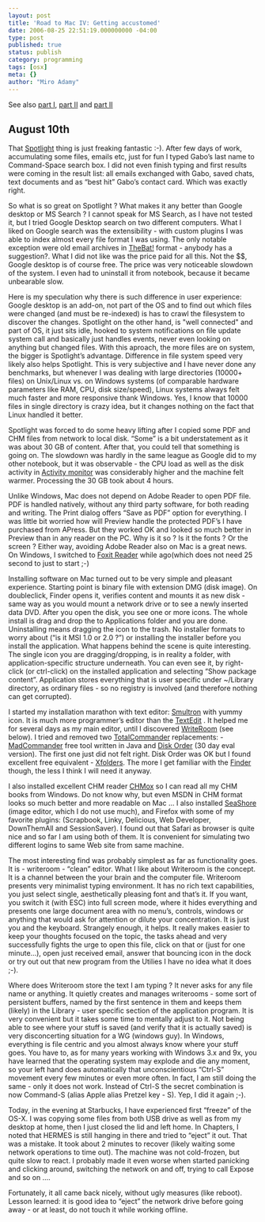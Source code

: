 ```yaml
---
layout: post
title: 'Road to Mac IV: Getting accustomed'
date: 2006-08-25 22:51:19.000000000 -04:00
type: post
published: true
status: publish
category: programming
tags: [osx]
meta: {}
author: "Miro Adamy"
---
```

See also <a href="{{< ref 2006-08-22-road-to-mac-i-hard-decisions.md >}}">part I</a>, <a href="{{< ref 2006-08-23-road-to-mac-ii-ive-got-a-macbook.md >}}">part II</a>
and <a href="{{< ref 2006-08-24-road-to-mac-iii-the-culture-shock.md >}}">part II</a>

## August 10th


<p>That <a href="http://www.apple.com/macosx/features/spotlight/" title="Spotlight ">Spotlight</a> thing is just freaking fantastic :-). After few days of work, accumulating some files, emails etc, just for fun I typed Gabo’s last name to Command-Space search box. I did not even finish typing and first results were coming in the result list: all emails exchanged with Gabo, saved chats, text documents and as “best hit” Gabo’s contact card. Which was exactly right.</p>
<p>So what is so great on Spotlight ? What makes it any better than Google desktop or MS Search ? I cannot speak for MS Search, as I have not tested it, but I tried Google Desktop search on two different computers. What I <span>liked </span>on Google search was the extensibility - with custom plugins I was able to index almost every file format I was using. The only notable exception were old email archives in <a href="http://www.ritlabs.com/en/products/thebat/" title="TheBat!">TheBat!</a>   format - anybody has a suggestion?. What I did <span>not like </span>was the price paid for all this. Not the $$, Google desktop is of course free. The price was very noticeable slowdown of the system. I even had to uninstall it from notebook, because it became unbearable slow.</p>
<p>Here is my speculation why there is such difference in user experience: Google desktop is an add-on, not part of the OS and to find out which files were changed (and must be re-indexed) is has to crawl the filesystem to discover the changes. Spotlight on the other hand, is "well connected" and part of OS, it just sits idle, hooked to system notifications on file update system call and basically just handles events, never even looking on anything but changed files. With this aproach, the more files are on system, the bigger is Spotlight’s advantage. Difference in file system speed very likely also helps Spotlight. This is very subjective and I have never done any benchmarks, but whenever I was dealing with large directories (10000+ files) on Unix/Linux vs. on Windows systems (of comparable hardware parameters like RAM, CPU, disk size/speed), Linux systems always felt much faster and more responsive thank Windows. Yes, I know that 10000 files in single directory is crazy idea, but it changes nothing on the fact that Linux handled it better.</p>
<p>Spotlight was forced to do some heavy lifting after I copied some PDF and CHM files from network to local disk. “Some” is a bit understatement as it was about 30 GB of content. After that, you could tell that something is going on. The slowdown was hardly in the same league as Google did to my other notebook, but it was observable - the CPU load as well as the disk activity in <a href="http://en.wikipedia.org/wiki/Activity_Monitor" title="Activity monitor ">Activity monitor</a> was considerably higher and the machine felt warmer. Processing the 30 GB took about 4 hours.</p>
<p>Unlike Windows, Mac does not depend on Adobe Reader to open PDF file. PDF is handled natively, without any third party software, for both reading and writing. The Print dialog offers “Save as PDF” option for everything. I was little bit worried how will Preview handle the protected PDF’s I have purchased from APress. But they worked OK and looked so much better in Preview than in any reader on the PC. Why is it so ? Is it the fonts ? Or the screen ? Either way, avoiding Adobe Reader also on Mac is a great news. On Windows, I switched to <a href="http://www.foxitsoftware.com/pdf/rd_intro.php" title="Foxit Reader">Foxit Reader</a>   while ago(which does not need 25 second to just to start ;-)</p>
<p>Installing software on Mac turned out to be very simple and pleasant experience. Starting point is binary file with extension DMG (disk image). On doubleclick, Finder opens it, verifies content and mounts it as new disk - same way as you would mount a network drive or to see a newly inserted data DVD. After you open the disk, you see one or more icons. The whole install is drag and drop the to Applications folder and you are done. Uninstalling means dragging the icon to the trash. No installer formats to worry about (“is it MSI 1.0 or 2.0 ?”) or installing the installer before you install the application. What happens behind the scene is quite interesting. The single icon you are dragging/dropping, is in reality a folder, with application-specific structure underneath. You can even see it, by right-click (or ctrl-click) on the installed application and selecting “Show package content”. Application stores everything that is user specific under ~/Library directory, as ordinary files - so no registry is involved (and therefore nothing can get corrupted).</p>
<p>I started my installation marathon with text editor: <a href="http://smultron.sourceforge.net/" title="Smultron">Smultron</a>   with yummy icon. It is much more programmer’s editor than the <a href="http://en.wikipedia.org/wiki/TextEdit" title="TextEdit">TextEdit</a>  . It helped me for several days as my main editor, until I discovered <a href="http://www.hogbaysoftware.com/product/writeroom" title="WriteRoom">WriteRoom</a>   (see below). I tried and removed two <a href="http://www.ghisler.com/" title="TotalCommander">TotalCommander</a>   replacements: - <a href="http://www.madcommander.com/" title="MadCommander">MadCommander</a>   free tool written in Java and <a href="http://www.likemac.ru/english/" title="Disk Order">Disk Order</a>   (30 day eval version). The first one just did not felt right. Disk Order was OK but I found excellent free equivalent - <a href="http://www.kai-heitkamp.de/cms_en/main.php?content=9&amp;module=0" title="Xfolders">Xfolders</a>. The more I get familiar with the <a href="http://www.apple.com/macosx/features/finder/" title="Finder">Finder</a>   though, the less I think I will need it anyway.</p>
<p>I also installed excellent CHM reader <a href="http://chmox.sourceforge.net/" title="CHMox">CHMox</a> so I can read all my CHM books from Windows. Do not know why, but even MSDN in CHM format looks so much better and more readable on Mac … I also installed <a href="http://seashore.sourceforge.net/" title="SeaShore ">SeaShore</a> (image editor, which I do not use much), and Firefox with some of my favorite plugins: (Scrapbook, Linky, Delicious, Web Developer, DownThemAll and SessionSaver). I found out that Safari as browser is quite nice and so far I am using both of them. It is convenient for simulating two different logins to same Web site from same machine.</p>
<p>The most interesting find was probably simplest as far as functionality goes. It is - writeroom - “clean” editor. What I like about Writeroom is the concept. It is a channel between the your brain and the computer file. Writeroom presents very minimalist typing environment. It has no rich text capabilities, you just select single, aesthetically pleasing font and that’s it. If you want, you switch it (with ESC) into full screen mode, where it hides everything and presents one large document area with no menu’s, controls, windows or anything that would ask for attention or dilute your concentration. It is just you and the keyboard. Strangely enough, it helps. It really makes easier to keep your thoughts focused on the topic, the tasks ahead and very successfully fights the urge to open this file, click on that or (just for one minute…), open just received email, answer that bouncing icon in the dock or try out out that new program from the Utilies I have no idea what it does ;-).</p>
<p>Where does Writeroom store the text I am typing ? It never asks for any file name or anything. It quietly creates and manages writerooms - some sort of persistent buffers, named by the first sentence in them and keeps them (likely) in the Library - user specific section of the application program. It is very convenient but it takes some time to mentally adjust to it. Not being able to see where your stuff is saved (and verify that it is actually saved) is very disconcerting situation for a WG (windows guy). In Windows, everything is file centric and you almost always know where your stuff goes. You have to, as for many years working with Windows 3.x and 9x, you have learned that the operating system may explode and die any moment, so your left hand does automatically that unconscientious “Ctrl-S” movement every few minutes or even more often. In fact, I am still doing the same - only it does not work. Instead of Ctrl-S the secret combination is now Command-S (alias Apple alias Pretzel key - S). Yep, I did it again ;-).</p>
<p>Today, in the evening at Starbucks, I have experienced first “freeze” of the OS-X. I was copying some files from both USB drive as well as from my desktop at home, then I just closed the lid and left home. In Chapters, I noted that HERMES is still hanging in there and tried to “eject” it out. That was a mistake. It took about 2 minutes to recover (likely waiting some network operations to time out). The machine was not cold-frozen, but quite slow to react. I probably made it even worse when started panicking and clicking around, switching the network on and off, trying to call Expose and so on ….</p>
<p>Fortunately, it all came back nicely, without ugly measures (like reboot). Lesson learned: it is good idea to “eject” the network drive before going away - or at least, do not touch it while working offline.</p>
